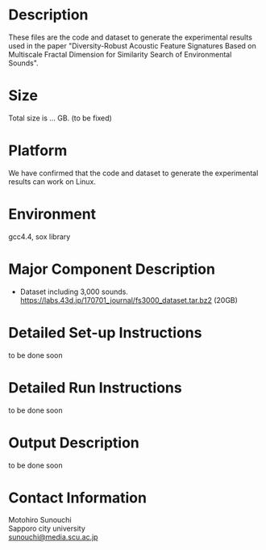 # Description
These files are the code and dataset to generate the experimental results used in the paper "Diversity-Robust Acoustic Feature Signatures Based on Multiscale Fractal Dimension for Similarity Search of Environmental Sounds".

# Size
Total size is ... GB. (to be fixed)

# Platform
We have confirmed that the code and dataset to generate the experimental results can work on Linux.

# Environment
gcc4.4, sox library

# Major Component Description

- Dataset including 3,000 sounds.
https://labs.43d.jp/170701_journal/fs3000_dataset.tar.bz2
(20GB)

# Detailed Set-up Instructions
to be done soon

# Detailed Run Instructions
to be done soon

# Output Description
to be done soon

# Contact Information
Motohiro Sunouchi  
Sapporo city university  
sunouchi@media.scu.ac.jp
